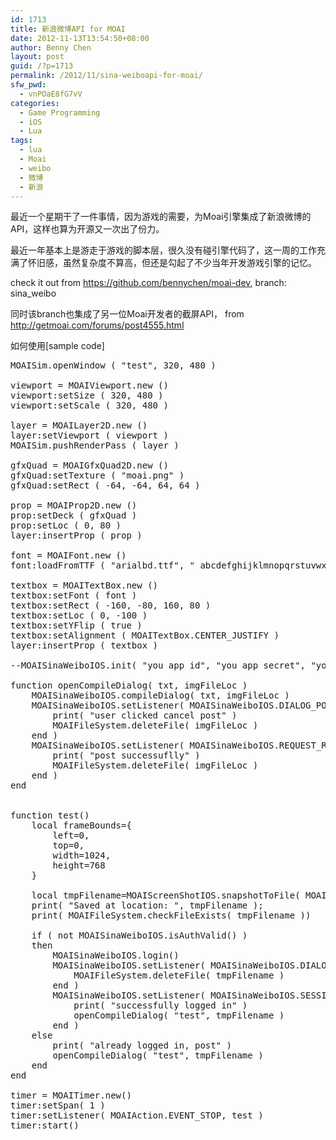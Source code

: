 ```yaml
---
id: 1713
title: 新浪微博API for MOAI
date: 2012-11-13T13:54:50+08:00
author: Benny Chen
layout: post
guid: /?p=1713
permalink: /2012/11/sina-weiboapi-for-moai/
sfw_pwd:
  - vnPOaE8fG7vV
categories:
  - Game Programming
  - iOS
  - Lua
tags:
  - lua
  - Moai
  - weibo
  - 微博
  - 新浪
---
```

最近一个星期干了一件事情，因为游戏的需要，为Moai引擎集成了新浪微博的API，这样也算为开源又一次出了份力。

最近一年基本上是游走于游戏的脚本层，很久没有碰引擎代码了，这一周的工作充满了怀旧感，虽然复杂度不算高，但还是勾起了不少当年开发游戏引擎的记忆。

check it out from <https://github.com/bennychen/moai-dev>, branch: sina_weibo

同时该branch也集成了另一位Moai开发者的截屏API， from <http://getmoai.com/forums/post4555.html>

如何使用[sample code]

<pre class="brush: lua; title: ; notranslate" title="">MOAISim.openWindow ( "test", 320, 480 )

viewport = MOAIViewport.new ()
viewport:setSize ( 320, 480 )
viewport:setScale ( 320, 480 )

layer = MOAILayer2D.new ()
layer:setViewport ( viewport )
MOAISim.pushRenderPass ( layer )

gfxQuad = MOAIGfxQuad2D.new ()
gfxQuad:setTexture ( "moai.png" )
gfxQuad:setRect ( -64, -64, 64, 64 )

prop = MOAIProp2D.new ()
prop:setDeck ( gfxQuad )
prop:setLoc ( 0, 80 )
layer:insertProp ( prop )

font = MOAIFont.new ()
font:loadFromTTF ( "arialbd.ttf", " abcdefghijklmnopqrstuvwxyzABCDEFGHIJKLMNOPQRSTUVWXYZ0123456789,.?!", 12, 163 )

textbox = MOAITextBox.new ()
textbox:setFont ( font )
textbox:setRect ( -160, -80, 160, 80 )
textbox:setLoc ( 0, -100 )
textbox:setYFlip ( true )
textbox:setAlignment ( MOAITextBox.CENTER_JUSTIFY )
layer:insertProp ( textbox )

--MOAISinaWeiboIOS.init( "you app id", "you app secret", "your callback url" )

function openCompileDialog( txt, imgFileLoc )
	MOAISinaWeiboIOS.compileDialog( txt, imgFileLoc )
	MOAISinaWeiboIOS.setListener( MOAISinaWeiboIOS.DIALOG_POST_CANCEL_CLICKED, function()
		print( "user clicked cancel post" )
		MOAIFileSystem.deleteFile( imgFileLoc )
	end )
	MOAISinaWeiboIOS.setListener( MOAISinaWeiboIOS.REQUEST_RESPONSE_WITH_RESULT, function()
		print( "post successuflly" )
		MOAIFileSystem.deleteFile( imgFileLoc )
	end )
end


function test()
	local frameBounds={
		left=0, 
		top=0, 
		width=1024, 
		height=768
	}

    local tmpFilename=MOAIScreenShotIOS.snapshotToFile( MOAIScreenShotIOS.PORTRAIT, frameBounds )
    print( "Saved at location: ", tmpFilename );
	print( MOAIFileSystem.checkFileExists( tmpFilename ))

	if ( not MOAISinaWeiboIOS.isAuthValid() )
	then
		MOAISinaWeiboIOS.login()
		MOAISinaWeiboIOS.setListener( MOAISinaWeiboIOS.DIALOG_LOG_IN_CANCEL, function() 
			MOAIFileSystem.deleteFile( tmpFilename )
		end )
		MOAISinaWeiboIOS.setListener( MOAISinaWeiboIOS.SESSION_DID_LOGIN, function()
			print( "successfully logged in" )
			openCompileDialog( "test", tmpFilename )
		end )
	else
		print( "already logged in, post" )
		openCompileDialog( "test", tmpFilename )
	end
end

timer = MOAITimer.new()
timer:setSpan( 1 )
timer:setListener( MOAIAction.EVENT_STOP, test )
timer:start()

</pre>